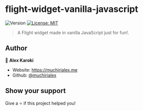 # flight-widget-vanilla-javascript

<p>
  <img alt="Version" src="https://img.shields.io/badge/version-0.1.0-blue.svg?cacheSeconds=2592000" />
  <a href="#" target="_blank">
    <img alt="License: MIT" src="https://img.shields.io/badge/License-MIT-yellow.svg" />
  </a>
</p>

> A Flight widget made in vanilla JavaScript just for fun!.

## Author

👤 **Alex Karoki**

- Website: https://muchirialex.me
- Github: [@muchirialex](https://github.com/muchirialex/)

## Show your support

Give a ⭐️ if this project helped you!
